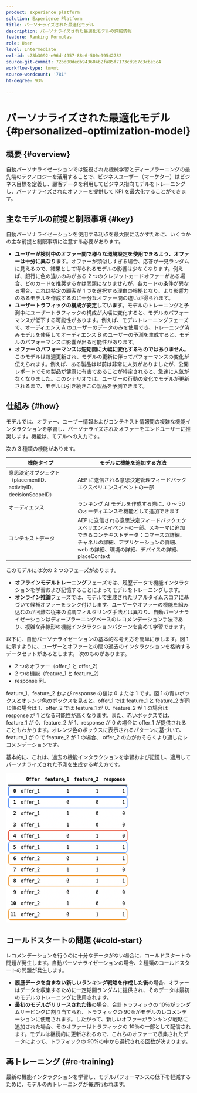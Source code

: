 ```yaml
---
product: experience platform
solution: Experience Platform
title: パーソナライズされた最適化モデル
description: パーソナライズされた最適化モデルの詳細情報
feature: Ranking Formulas
role: User
level: Intermediate
exl-id: c73b3092-e96d-4957-88e6-500e99542782
source-git-commit: 72bd00dedb943604b2fa85f7173cd967c3cbe5c4
workflow-type: tm+mt
source-wordcount: '781'
ht-degree: 93%

---
```


# パーソナライズされた最適化モデル {#personalized-optimization-model}

## 概要 {#overview}

自動パーソナライゼーションでは監視された機械学習とディープラーニングの最先端のテクノロジーを活用することで、ビジネスユーザー（マーケター）はビジネス目標を定義し、顧客データを利用してビジネス指向モデルをトレーニングし、パーソナライズされたオファーを提供して KPI を最大化することができます。

## 主なモデルの前提と制限事項 {#key}

自動パーソナライゼーションを使用する利点を最大限に活かすために、いくつかの主な前提と制限事項に注意する必要があります。

* **ユーザーが検討中のオファー間で様々な環境設定を使用できるよう、オファーは十分に異なります**。オファーが類似しすぎる場合、応答が一見ランダムに見えるので、結果として得られるモデルの影響は少なくなります。例えば、銀行に色の違いのみがある 2 つのクレジットカードオファーがある場合、どのカードを推奨するかは問題になりませんが、各カードの条件が異なる場合、これは特定の顧客が 1 つを選択する理由の根拠となり、より影響力のあるモデルを作成するのに十分なオファー間の違いが得られます。
* **ユーザートラフィックの構成が安定しています**。モデルのトレーニングと予測中にユーザートラフィックの構成が大幅に変化すると、モデルのパフォーマンスが低下する可能性があります。例えば、モデルトレーニングフェーズで、オーディエンス A のユーザーのデータのみを使用でき、トレーニング済みモデルを使用してオーディエンス B のユーザーの予測を生成すると、モデルのパフォーマンスに影響が出る可能性があります。
* **オファーのパフォーマンスは短期間に大幅に変化するものではありません**。このモデルは毎週更新され、モデルの更新に伴ってパフォーマンスの変化が伝えられます。例えば、ある製品は以前は非常に人気がありましたが、公開レポートでその製品が健康に有害であることが特定されると、急速に人気がなくなりました。このシナリオでは、ユーザーの行動の変化でモデルが更新されるまで、モデルは引き続きこの製品を予測できます。

## 仕組み {#how}

モデルでは、オファー、ユーザー情報およびコンテキスト情報間の複雑な機能インタラクションを学習し、パーソナライズされたオファーをエンドユーザーに推奨します。機能は、モデルへの入力です。

次の 3 種類の機能があります。

| 機能タイプ | モデルに機能を追加する方法 |
|--------------|----------------------------|
| 意思決定オブジェクト（placementID、activityID、decisionScopeID） | AEP に送信される意思決定管理フィードバックエクスペリエンスイベントの一部 |
| オーディエンス | ランキング AI モデルを作成する際に、0 ～ 50 のオーディエンスを機能として追加できます |
| コンテキストデータ | AEP に送信される意思決定フィードバックエクスペリエンスイベントの一部。スキーマに追加できるコンテキストデータ：コマースの詳細、チャネルの詳細、アプリケーションの詳細、web の詳細、環境の詳細、デバイスの詳細、placeContext |

このモデルには次の 2 つのフェーズがあります。

* **オフラインモデルトレーニング**&#x200B;フェーズでは、履歴データで機能インタラクションを学習および記憶することによってモデルをトレーニングします。
* **オンライン推論**&#x200B;フェーズでは、モデルで生成されたリアルタイムスコアに基づいて候補オファーをランク付けします。ユーザーやオファーの機能を組み込むのが困難な従来の協調フィルタリング手法とは異なり、自動パーソナライゼーションはディープラーニングベースのレコメンデーション手法であり、複雑な非線形の機能インタラクションパターンを含めて学習できます。

以下に、自動パーソナライゼーションの基本的な考え方を簡単に示します。図 1 に示すように、ユーザーとオファーとの間の過去のインタラクションを格納するデータセットがあるとします。 次のものがあります。
* 2 つのオファー（offer_1 と offer_2）
* 2 つの機能（feature_1 と feature_2）
* response 列。

feature_1、feature_2 および response の値は 0 または 1 です。図 1 の青いボックスとオレンジ色のボックスを見ると、offer_1 では feature_1 と feature_2 が同じ値の場合は 1、offer_2 では feature_1 が 0、feature_2 が 1 の場合は response が 1 となる可能性が高くなります。また、赤いボックスでは、feature_1 が 0、feature_2 が 1、response が 0 の場合に offer_1 が提供されることもわかります。オレンジ色のボックスに表示されるパターンに基づいて、 feature_1 が 0 で feature_2 が 1 の場合、 offer_2 の方がおそらくより適したレコメンデーションです。

基本的に、これは、過去の機能インタラクションを学習および記憶し、適用してパーソナライズされた予測を生成する考え方です。

![](../assets/perso-ranking-schema.png)

## コールドスタートの問題 {#cold-start}

レコメンデーションを行うのに十分なデータがない場合に、コールドスタートの問題が発生します。自動パーソナライゼーションの場合、2 種類のコールドスタートの問題が発生します。

* **履歴データを含まない新しいランキング戦略を作成した後**&#x200B;の場合、オファーはデータを収集するために一定期間ランダムに提供され、そのデータは最初のモデルのトレーニングに使用されます。
* **最初のモデルがリリースされた後**&#x200B;の場合、合計トラフィックの 10％がランダムサービングに割り当てられ、トラフィックの 90％がモデルのレコメンデーションに使用されます。したがって、新しいオファーがランキング戦略に追加された場合、そのオファーはトラフィックの 10％の一部として配信されます。モデルは継続的に更新されるので、これらのオファーで収集されたデータによって、トラフィックの 90%の中から選択される回数が決まります。

## 再トレーニング {#re-training}

最新の機能インタラクションを学習し、モデルパフォーマンスの低下を軽減するために、モデルの再トレーニングが毎週行われます。
